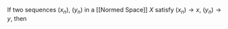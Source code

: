 If two sequences $(x_n),\ (y_n)$ in a [[Normed Space]] $X$ satisfy $(x_n) \to x,\ (y_n) \to y$, then 
